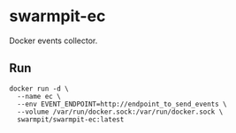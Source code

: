 # swarmpit-ec

Docker events collector.

## Run

```{r, engine='bash', count_lines}
docker run -d \
  --name ec \
  --env EVENT_ENDPOINT=http://endpoint_to_send_events \
  --volume /var/run/docker.sock:/var/run/docker.sock \
  swarmpit/swarmpit-ec:latest
```